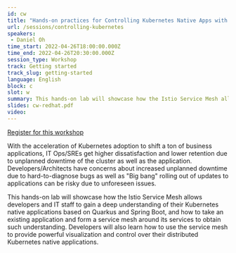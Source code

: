 ```yaml
---
id: cw
title: "Hands-on practices for Controlling Kubernetes Native Apps with Service Mesh"
url: /sessions/controlling-kubernetes
speakers:
 - Daniel Oh
time_start: 2022-04-26T18:00:00.000Z
time_end: 2022-04-26T20:30:00.000Z
session_type: Workshop
track: Getting started
track_slug: getting-started
language: English
block: c
slot: w
summary: This hands-on lab will showcase how the Istio Service Mesh allows developers and IT staff to gain a deep understanding of their Kubernetes native applications based on Quarkus and Spring Boot.
slides: cw-redhat.pdf
video: 
---
```


<a class="theme-btn btn-style-one text-white px-3 mb-2" target="_blank" href="https://us02web.zoom.us/webinar/register/WN_DjUn8vIIR52Y_pYaPDVURQ">Register for this workshop</a>



With the acceleration of Kubernetes adoption to shift a ton of business applications, IT Ops/SREs get higher dissatisfaction and lower retention due to unplanned downtime of the cluster as well as the application. Developers/Architects have concerns about increased unplanned downtime due to hard-to-diagnose bugs as well as "Big bang" rolling out of updates to applications can be risky due to unforeseen issues.
 
This hands-on lab will showcase how the Istio Service Mesh allows developers and IT staff to gain a deep understanding of their Kubernetes native applications based on Quarkus and Spring Boot, and how to take an existing application and form a service mesh around its services to obtain such understanding. Developers will also learn how to use the service mesh to provide powerful visualization and control over their distributed Kubernetes native applications.